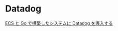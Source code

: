 # Datadog

[ECS と Go で構築したシステムに Datadog を導入する](https://songmu.jp/riji/entry/2020-05-17-introduce-datadog-in-go-applications-on-ecs.html)
